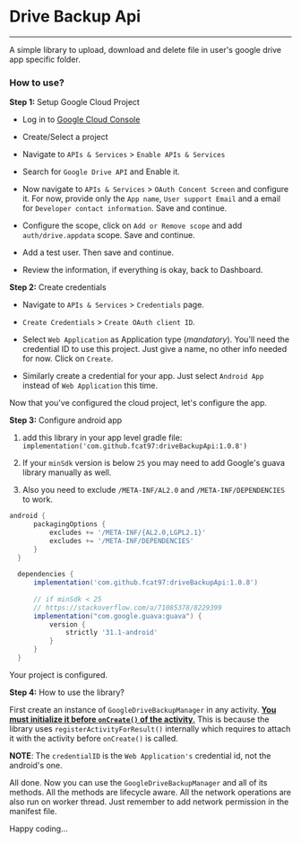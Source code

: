 # Drive Backup Api

---

A simple library to upload, download and delete file in user's google drive app specific folder.



### How to use?

__Step 1:__ Setup Google Cloud Project

- Log in to [Google Cloud Console](https://console.cloud.google.com/)

- Create/Select a project

- Navigate to `APIs & Services` > `Enable APIs & Services`

- Search for `Google Drive API` and Enable it.

- Now navigate to `APIs & Services` > `OAuth Concent Screen` and configure it. For now, provide only the `App name`, `User support Email` and a email for `Developer contact information`. Save and continue.

- Configure the scope, click on `Add or Remove scope` and add `auth/drive.appdata` scope. Save and continue.

- Add a test user. Then save and continue.

- Review the information, if everything is okay, back to Dashboard.



__Step 2:__ Create credentials

- Navigate to `APIs & Services` > `Credentials` page.

- `Create Credentials` > `Create OAuth client ID`. 

- Select `Web Application` as Application type (*mandatory*). You'll need the credential ID to use this project. Just give a name, no other info needed for now. Click on `Create`.

- Similarly create a credential for your app. Just select `Android App` instead of `Web Application` this time.

Now that you've configured the cloud project, let's configure the app.



__Step 3:__ Configure android app

1. add this library in your app level gradle file: `implementation('com.github.fcat97:driveBackupApi:1.0.8')`

2. If your `minSdk` version is below `25` you may need to add Google's guava library manually as well.    

3. Also you need to exclude `/META-INF/AL2.0` and `/META-INF/DEPENDENCIES` to work. 



```groovy
android {
      packagingOptions {
          excludes += '/META-INF/{AL2.0,LGPL2.1}'
          excludes += '/META-INF/DEPENDENCIES'
      }
  }
  
  dependencies {
      implementation('com.github.fcat97:driveBackupApi:1.0.8')
      
      // if minSdk < 25
      // https://stackoverflow.com/a/71085378/8229399
      implementation("com.google.guava:guava") {
          version {
              strictly '31.1-android'
          }
      }
  }
```

Your project is configured.



**Step 4:** How to use the library?

First create an instance of `GoogleDriveBackupManager` in any activity. <u><strong>You must initialize it before <code>onCreate()</code> of the activity</strong>.</u> This is because the library uses `registerActivityForResult()` internally which requires to attach it with the activity before `onCreate()` is called.



**NOTE**: The `credentialID` is the `Web Application's` credential id, not the android's one.



All done. Now you can use the `GoogleDriveBackupManager` and all of its methods. All the methods are lifecycle aware. All the network operations are also run on worker thread. Just remember to add network permission in the manifest file.





Happy coding...
